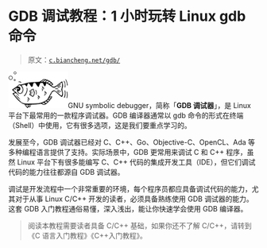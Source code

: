 # GDB 调试教程：1 小时玩转 Linux gdb 命令

> 原文：[`c.biancheng.net/gdb/`](http://c.biancheng.net/gdb/)

![GDB 调试器](img/3daef1cd1ebb81e03de0830774e80976.png)GNU symbolic debugger，简称「**GDB 调试器**」，是 Linux 平台下最常用的一款程序调试器。GDB 编译器通常以 gdb 命令的形式在终端（Shell）中使用，它有很多选项，这是我们要重点学习的。

发展至今，GDB 调试器已经对 C、C++、Go、Objective-C、OpenCL、Ada 等多种编程语言提供了支持。实际场景中，GDB 更常用来调试 C 和 C++ 程序，虽然 Linux 平台下有很多能编写 C、C++ 代码的集成开发工具（IDE），但它们调试代码的能力往往都源自 GDB 调试器。

调试是开发流程中一个非常重要的环境，每个程序员都应具备调试代码的能力，尤其对于从事 Linux C/C++ 开发的读者，必须具备熟练使用 GDB 调试器的能力。这套 GDB 入门教程通俗易懂，深入浅出，能让你快速学会使用 GDB 编译器。

> 阅读本教程需要读者具备 C/C++ 基础，如果你还不了解 C/C++，请转到《C 语言入门教程》《C++入门教程》。